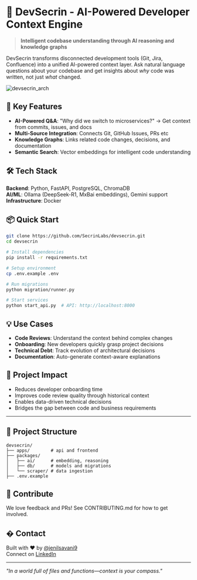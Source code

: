 # 🧠 DevSecrin - AI-Powered Developer Context Engine

> **Intelligent codebase understanding through AI reasoning and knowledge graphs**

DevSecrin transforms disconnected development tools (Git, Jira, Confluence) into a unified AI-powered context layer. Ask natural language questions about your codebase and get insights about *why* code was written, not just *what* changed.

![devsecrin_arch](https://github.com/user-attachments/assets/3bf40c77-2d7a-49de-a016-c22dcc1ede52)

## 🚀 Key Features

- **AI-Powered Q&A**: "Why did we switch to microservices?" → Get context from commits, issues, and docs
- **Multi-Source Integration**: Connects Git, GitHub Issues, PRs etc
- **Knowledge Graphs**: Links related code changes, decisions, and documentation
- **Semantic Search**: Vector embeddings for intelligent code understanding

## 🛠️ Tech Stack

**Backend**: Python, FastAPI, PostgreSQL, ChromaDB  
**AI/ML**: Ollama (DeepSeek-R1, MxBai embeddings), Gemini support  
**Infrastructure**: Docker

## 📦 Quick Start

```bash
git clone https://github.com/SecrinLabs/devsecrin.git
cd devsecrin

# Install dependencies
pip install -r requirements.txt

# Setup environment
cp .env.example .env

# Run migrations
python migration/runner.py

# Start services
python start_api.py  # API: http://localhost:8000
```

## 💡 Use Cases

- **Code Reviews**: Understand the context behind complex changes
- **Onboarding**: New developers quickly grasp project decisions
- **Technical Debt**: Track evolution of architectural decisions
- **Documentation**: Auto-generate context-aware explanations

## 🎯 Project Impact

- Reduces developer onboarding time
- Improves code review quality through historical context
- Enables data-driven technical decisions
- Bridges the gap between code and business requirements

--- 

## 🔧 Project Structure

```
devsecrin/
├── apps/        # api and frontend
├── packages/
│   ├── ai/      # embedding, reasoning
│   ├── db/      # models and migrations
│   └── scraper/ # data ingestion
├── .env.example
```

## 🤝 Contribute

We love feedback and PRs!
See CONTRIBUTING.md for how to get involved.

## � Contact

Built with ❤️ by [@jenilsavani9](https://github.com/jenilsavani9)  
Connect on [LinkedIn](https://www.linkedin.com/in/jenil-savani/)

---

*"In a world full of files and functions—context is your compass."*